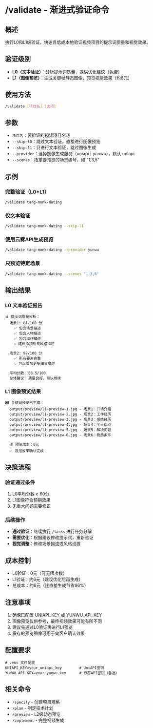 # /validate - 渐进式验证命令

## 概述
执行L0和L1级验证，快速且低成本地验证视频项目的提示词质量和视觉效果。

## 验证级别
- **L0（文本验证）**：分析提示词质量，提供优化建议（免费）
- **L1（图像预览）**：生成关键帧静态图像，预览视觉效果（约6元）

## 使用方法
```bash
/validate [项目名] [选项]
```

## 参数
- `项目名`：要验证的视频项目名称
- `--skip-l0`：跳过文本验证，直接进行图像预览
- `--skip-l1`：只进行文本验证，跳过图像生成
- `--provider`：选择图像生成服务（uniapi | yunwu），默认 uniapi
- `--scenes`：指定要预览的场景编号，如 "1,3,5"

## 示例

### 完整验证（L0+L1）
```bash
/validate tang-monk-dating
```

### 仅文本验证
```bash
/validate tang-monk-dating --skip-l1
```

### 使用云雾API生成预览
```bash
/validate tang-monk-dating --provider yunwu
```

### 只预览特定场景
```bash
/validate tang-monk-dating --scenes "1,3,6"
```

## 输出结果

### L0 文本验证报告
```
📊 提示词质量分析：
  场景1: 85/100 分
    ✅ 包含场景描述
    ✅ 包含人物描述
    ✅ 包含动作描述
    ⚠️ 建议添加视觉风格描述

  场景2: 92/100 分
    ✅ 所有要素完整
    💡 可以增加更多细节描述

  平均分数: 88.5/100
  总体建议: 质量良好，可以继续
```

### L1 图像预览结果
```
🖼️ 关键帧预览已生成：
  output/preview/l1-preview-1.jpg - 场景1：开场介绍
  output/preview/l1-preview-2.jpg - 场景2：工作经历
  output/preview/l1-preview-3.jpg - 场景3：感情经历
  output/preview/l1-preview-4.jpg - 场景4：个人优点
  output/preview/l1-preview-5.jpg - 场景5：解决问题
  output/preview/l1-preview-6.jpg - 场景6：物质条件

  💰 预览成本：6元
  ✅ 视觉效果确认完成
```

## 决策流程

### 验证通过条件
1. L0平均分数 ≥ 60分
2. L1图像符合预期效果
3. 无重大问题需要修正

### 后续操作
- **通过验证**：继续执行 `/tasks` 进行任务分解
- **需要优化**：根据建议修改提示词，重新验证
- **视觉调整**：修改场景描述或风格设置

## 成本控制
- L0验证：0元（可无限次数）
- L1验证：约6元（建议优化后再生成）
- 总成本：约6元（比直接生成节省96%）

## 注意事项
1. 确保已配置 UNIAPI_KEY 或 YUNWU_API_KEY
2. 图像预览仅供参考，最终视频效果可能有所不同
3. 建议先通过L0验证再进行L1预览
4. 保存的预览图像可用于向客户确认效果

## 配置要求
```env
# .env 文件配置
UNIAPI_KEY=your_uniapi_key        # UniAPI密钥
YUNWU_API_KEY=your_yunwu_key      # 云雾API密钥（备选）
```

## 相关命令
- `/specify` - 创建项目规格
- `/plan` - 制定技术计划
- `/preview` - L2级动态预览
- `/implement` - 完整视频生成
